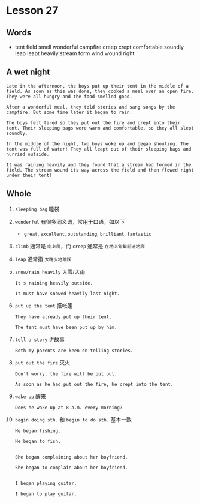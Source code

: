 # Lesson 27

## Words

- tent field smell wonderful campfire creep crept comfortable soundly leap leapt heavily stream form wind wound right

## A wet night

```
Late in the afternoon, the boys put up their tent in the middle of a field. As soon as this was done, they cooked a meal over an open fire. They were all hungry and the food smelled good.

After a wonderful meal, they told stories and sang songs by the campfire. But some time later it began to rain.

The boys felt tired so they put out the fire and crept into their tent. Their sleeping bags were warm and comfortable, so they all slept soundly.

In the middle of the night, two boys woke up and began shouting. The tent was full of water! They all leapt out of their sleeping bags and hurried outside.

It was raining heavily and they found that a stream had formed in the field. The stream wound its way across the field and then flowed right under their tent!
```

## Whole

1. `sleeping bag` 睡袋

2. `wonderful` 有很多同义词，常用于口语，如以下

   - `great`, `excellent`, `outstanding`, `brilliant`, `fantastic`

3. `climb` 通常是 `向上爬`，而 `creep` 通常是 `在地上匍匐前进地爬`

4. `leap` 通常指 `大跨步地跳跃`

5. `snow/rain heavily` 大雪/大雨

   ```
   It's raining heavily outside.

   It must have snowed heavily last night.
   ```

6. `put up the tent` 搭帐篷

   ```
   They have already put up their tent.

   The tent must have been put up by him.
   ```

7. `tell a story` 讲故事

   ```
   Both my parents are keen on telling stories.
   ```

8. `put out the fire` 灭火

   ```
   Don't worry, the fire will be put out.

   As soon as he had put out the fire, he crept into the tent.
   ```

9. `wake up` 醒来

   ```
   Does he wake up at 8 a.m. every morning?
   ```

10. `begin doing sth.` 和 `begin to do sth.` 基本一致

    ```
    He began fishing.

    He began to fish.


    She began complaining about her boyfriend.

    She began to complain about her boyfriend.


    I began playing guitar.

    I began to play guitar.
    ```
